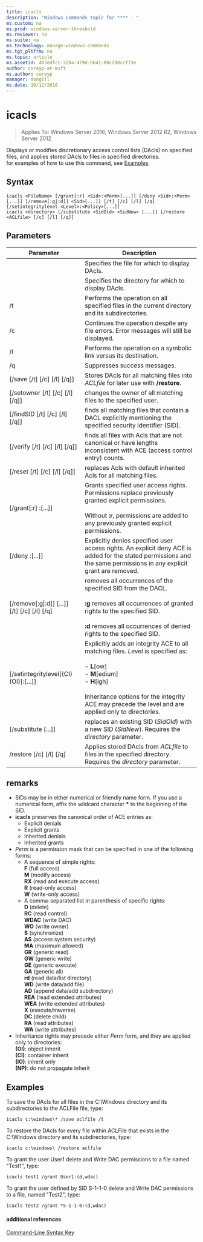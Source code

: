 ```yaml
---
title: icacls
description: "Windows Commands topic for **** - "
ms.custom: na
ms.prod: windows-server-threshold
ms.reviewer: na
ms.suite: na
ms.technology: manage-windows-commands
ms.tgt_pltfrm: na
ms.topic: article
ms.assetid: 403edfcc-328a-479d-b641-80c290ccf73e
author: coreyp-at-msft
ms.author: coreyp
manager: dongill
ms.date: 10/12/2016
---
```

# icacls

>Applies To: Windows Server 2016, Windows Server 2012 R2, Windows Server 2012

Displays or modifies discretionary access control lists (DAcls) on specified files, and applies stored DAcls to files in specified directories.  
for examples of how to use this command, see [Examples](#BKMK_examples).  
## Syntax  
```  
icacls <FileName> [/grant[:r] <Sid>:<Perm>[...]] [/deny <Sid>:<Perm>[...]] [/remove[:g|:d]] <Sid>[...]] [/t] [/c] [/l] [/q] [/setintegritylevel <Level>:<Policy>[...]]  
icacls <directory> [/substitute <SidOld> <SidNew> [...]] [/restore <ACLfile> [/c] [/l] [/q]]  
```  
## Parameters  
|Parameter|Description|  
|-------|--------|  
|<FileName>|Specifies the file for which to display DAcls.|  
|<directory>|Specifies the directory for which to display DAcls.|  
|/t|Performs the operation on all specified files in the current directory and its subdirectories.|  
|/c|Continues the operation despite any file errors. Error messages will still be displayed.|  
|/l|Performs the operation on a symbolic link versus its destination.|  
|/q|Suppresses success messages.|  
|[/save <ACLfile> [/t] [/c] [/l] [/q]]|Stores DAcls for all matching files into *ACLfile* for later use with **/restore**.|  
|[/setowner <Username> [/t] [/c] [/l] [/q]]|changes the owner of all matching files to the specified user.|  
|[/findSID <Sid> [/t] [/c] [/l] [/q]]|finds all matching files that contain a DACL explicitly mentioning the specified security identifier (SID).|  
|[/verify [/t] [/c] [/l] [/q]]|finds all files with Acls that are not canonical or have lengths inconsistent with ACE (access control entry) counts.|  
|[/reset [/t] [/c] [/l] [/q]]|replaces Acls with default inherited Acls for all matching files.|  
|[/grant[:r] <Sid>:<Perm>[...]]|Grants specified user access rights. Permissions replace previously granted explicit permissions.<br /><br />Without **:r**, permissions are added to any previously granted explicit permissions.|  
|[/deny <Sid>:<Perm>[...]]|Explicitly denies specified user access rights. An explicit deny ACE is added for the stated permissions and the same permissions in any explicit grant are removed.|  
|[/remove[:g&#124;:d]] <Sid>[...]] [/t] [/c] [/l] [/q]|removes all occurrences of the specified SID from the DACL.<br /><br />**:g** removes all occurrences of granted rights to the specified SID.<br /><br />**:d** removes all occurrences of denied rights to the specified SID.|  
|[/setintegritylevel[(CI)(OI)]<Level>:<Policy>[...]]|Explicitly adds an integrity ACE to all matching files. *Level* is specified as:<br /><br />-   **L**[ow]<br />-   **M**[edium]<br />-   **H**[igh]<br /><br />Inheritance options for the integrity ACE may precede the level and are applied only to directories.|  
|[/substitute <SidOld> <SidNew> [...]]|replaces an existing SID (*SidOld*) with a new SID (*SidNew*). Requires the *directory* parameter.|  
|/restore <ACLfile> [/c] [/l] [/q]|Applies stored DAcls from *ACLfile* to files in the specified directory. Requires the *directory* parameter.|  
## remarks  
-   SIDs may be in either numerical or friendly name form. If you use a numerical form, affix the wildcard character **\*** to the beginning of the SID.  
-   **icacls** preserves the canonical order of ACE entries as:  
    -   Explicit denials  
    -   Explicit grants  
    -   Inherited denials  
    -   Inherited grants  
-   *Perm* is a permission mask that can be specified in one of the following forms:  
    -   A sequence of simple rights:  
        **F** (full access)  
        **M** (modify access)  
        **RX** (read and execute access)  
        **R** (read-only access)  
        **W** (write-only access)  
    -   A comma-separated list in parenthesis of specific rights:  
        **D** (delete)  
        **RC** (read control)  
        **WDAC** (write DAC)  
        **WO** (write owner)  
        **S** (synchronize)  
        **AS** (access system security)  
        **MA** (maximum allowed)  
        **GR** (generic read)  
        **GW** (generic write)  
        **GE** (generic execute)  
        **GA** (generic all)  
        **rd** (read data/list directory)  
        **WD** (write data/add file)  
        **AD** (append data/add subdirectory)  
        **REA** (read extended attributes)  
        **WEA** (write extended attributes)  
        **X** (execute/traverse)  
        **DC** (delete child)  
        **RA** (read attributes)  
        **WA** (write attributes)  
-   Inheritance rights may precede either *Perm* form, and they are applied only to directories:  
    **(OI)**: object inherit  
    **(CI)**: container inherit  
    **(IO)**: inherit only  
    **(NP)**: do not propagate inherit  
## <a name="BKMK_examples"></a>Examples  
To save the DAcls for all files in the C:\Windows directory and its subdirectories to the ACLFile file, type:  
```  
icacls c:\windows\* /save aclfile /t  
```  
To restore the DAcls for every file within ACLFile that exists in the C:\Windows directory and its subdirectories, type:  
```  
icacls c:\windows\ /restore aclfile  
```  
To grant the user User1 delete and Write DAC permissions to a file named "Test1", type:  
```  
icacls test1 /grant User1:(d,wdac)  
```  
To grant the user defined by SID S-1-1-0 delete and Write DAC permissions to a file, named "Test2", type:  
```  
icacls test2 /grant *S-1-1-0:(d,wdac)  
```  
#### additional references  
[Command-Line Syntax Key](command-line-syntax-key.md)  
